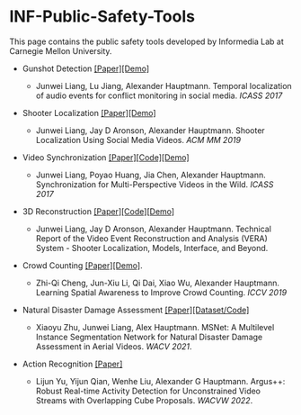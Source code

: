 # INF-Public-Safety-Tools
This page contains the public safety tools developed by Informedia Lab at Carnegie Mellon University.


-   Gunshot Detection
    [[Paper]](https://ieeexplore.ieee.org/stamp/stamp.jsp?tp=&arnumber=7952426)[[Demo]](https://aladdin1.inf.cs.cmu.edu/daisy/index.php/application/cGunshot)
    -  Junwei Liang, Lu Jiang, Alexander Hauptmann. Temporal localization of audio events for conflict monitoring in social media. *ICASS 2017*

-   Shooter Localization
    [[Paper]](https://dl.acm.org/doi/abs/10.1145/3343031.3350536)[[Demo]](https://vera.cs.cmu.edu/index.php/application)
    -   Junwei Liang, Jay D Aronson, Alexander Hauptmann. Shooter Localization Using Social Media Videos. *ACM MM 2019*

-   Video Synchronization
    [[Paper]](https://ieeexplore.ieee.org/abstract/document/7952425)[[Code]](https://github.com/JunweiLiang/videoSync)[[Demo]](https://aladdin1.inf.cs.cmu.edu/daisy/index.php/application/cGunshot)
    -  Junwei Liang, Poyao Huang, Jia Chen, Alexander Hauptmann. Synchronization for Multi-Perspective Videos in the Wild. *ICASS 2017*

-   3D Reconstruction
    [[Paper]](https://arxiv.org/abs/1905.13313)[[Code]](https://github.com/JunweiLiang/VERA_3D_Reconstruction)[[Demo]](https://github.com/JunweiLiang/VERA_3D_Reconstruction)
    -  Junwei Liang, Jay D Aronson, Alexander Hauptmann. Technical Report of the Video Event Reconstruction and Analysis (VERA) System - Shooter Localization, Models, Interface, and Beyond.


-   Crowd Counting
    [[Paper]](https://openaccess.thecvf.com/content_ICCV_2019/html/Cheng_Learning_Spatial_Awareness_to_Improve_Crowd_Counting_ICCV_2019_paper.html)[[Demo]](https://aladdin1.inf.cs.cmu.edu/daisy/index.php/application/cCrowdCounting).
    - Zhi-Qi Cheng, Jun-Xiu Li, Qi Dai, Xiao Wu, Alexander Hauptmann. Learning Spatial Awareness to Improve Crowd Counting. *ICCV 2019*

-   Natural Disaster Damage Assessment
    [[Paper]](https://arxiv.org/abs/2006.16479)[[Dataset/Code]](https://github.com/zgzxy001/MSNET)
    -   Xiaoyu Zhu, Junwei Liang, Alex Hauptmann. MSNet: A Multilevel Instance Segmentation Network for Natural Disaster Damage Assessment in Aerial Videos. *WACV 2021*.
    
-   Action Recognition
    [[Paper]](https://openaccess.thecvf.com/content/WACV2022W/HADCV/papers/Yu_Argus_Robust_Real-Time_Activity_Detection_for_Unconstrained_Video_Streams_With_WACVW_2022_paper.pdf)
    -  Lijun Yu, Yijun Qian, Wenhe Liu, Alexander G Hauptmann. Argus++: Robust Real-time Activity Detection for Unconstrained Video Streams with Overlapping Cube Proposals. *WACVW 2022*.
